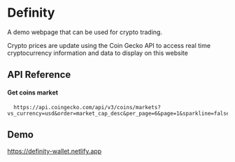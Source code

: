 
# Definity

A demo webpage that can be used for crypto trading. 

Crypto prices are update using the Coin Gecko API to access real time cryptocurrency information and data to display on this website


## API Reference

#### Get coins market

```http
  https://api.coingecko.com/api/v3/coins/markets?vs_currency=usd&order=market_cap_desc&per_page=6&page=1&sparkline=false
```



## Demo

https://definity-wallet.netlify.app
